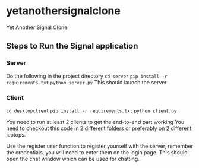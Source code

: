 # yetanothersignalclone
Yet Another Signal Clone

## Steps to Run the Signal application
### Server
Do the following in the project directory
`cd server`
`pip install -r requirements.txt`
`python server.py`
This should launch the server

### Client
`cd desktopclient`
`pip install -r requirements.txt`
`python client.py`

You need to run at least 2 clients to get the end-to-end part working
You need to checkout this code in 2 different folders or preferably on 2 different laptops.

Use the register user function to register yourself with the server, remember the credentials, you will need to enter
them on the login page. This should open the chat window which can be used for chatting.

